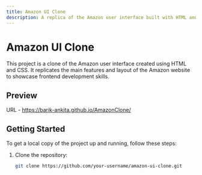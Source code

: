 ```yaml
---
title: Amazon UI Clone
description: A replica of the Amazon user interface built with HTML and CSS.
---
```


# Amazon UI Clone

This project is a clone of the Amazon user interface created using HTML and CSS. It replicates the main features and layout of the Amazon website to showcase frontend development skills.

## Preview

URL - https://barik-ankita.github.io/AmazonClone/


## Getting Started

To get a local copy of the project up and running, follow these steps:

1. Clone the repository:

   ```bash
   git clone https://github.com/your-username/amazon-ui-clone.git

